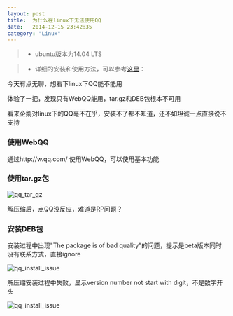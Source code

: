 ```yaml
---
layout: post
title:  为什么在linux下无法使用QQ
date:   2014-12-15 23:42:35
category: "Linux"
---
```


> * ubuntu版本为14.04 LTS

> * 详细的安装和使用方法，可以参考[这里](http://server.zol.com.cn/269/2696247_all.html)：


今天有点无聊，想看下linux下QQ能不能用

体验了一把，发现只有WebQQ能用，tar.gz和DEB包根本不可用

看来企鹅对linux下的QQ毫不在乎，安装不了都不知道，还不如坦诚一点直接说不支持


### 使用WebQQ

通过http://w.qq.com/  使用WebQQ，可以使用基本功能



###  使用tar.gz包

![qq_tar_gz](http://7wy3wu.com1.z0.glb.clouddn.com/qq_under_linux_1.png)

解压缩后，点QQ没反应，难道是RP问题？



###  安装DEB包

安装过程中出现"The package is of bad quality"的问题，提示是beta版本同时没有联系方式，直接ignore

![qq_install_issue](http://7wy3wu.com1.z0.glb.clouddn.com/qq_under_linux_2.png)

解压缩安装过程中失败，显示version number not start with digit，不是数字开头

![qq_install_issue](http://7wy3wu.com1.z0.glb.clouddn.com/qq_under_linux_3.png)
